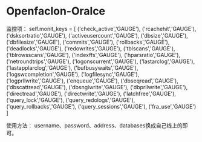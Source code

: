 # Openfaclon-Oralce

监控项：
		self.monit_keys = [
				('check_active','GAUGE'),
				('rcachehit','GAUGE'),
				('dsksortratio','GAUGE'),
				('activeusercount','GAUGE'),
				('dbsize','GAUGE'),
				('dbfilesize','GAUGE'),
				('commits','GAUGE'),
				('rollbacks','GAUGE'),
				('deadlocks','GAUGE'),
				('redowrites','GAUGE'),
				('tblscans','GAUGE'),
				('tblrowsscans','GAUGE'),
				('indexffs','GAUGE'),
				('hparsratio','GAUGE'),
				('netroundtrips','GAUGE'),
				('logonscurrent','GAUGE'),
				('lastarclog','GAUGE'),
				('lastapplarclog','GAUGE'),
				('bufbusywaits','GAUGE'),
				('logswcompletion','GAUGE'),
				('logfilesync','GAUGE'),
				('logprllwrite','GAUGE'),
				('enqueue','GAUGE'),
				('dbseqread','GAUGE'),
				('dbscattread','GAUGE'),
				('dbsnglwrite','GAUGE'),
				('dbprllwrite','GAUGE'),
				('directread','GAUGE'),
				('directwrite','GAUGE'),
				('latchfree','GAUGE'),
				('query_lock','GAUGE'),
				('query_redologs','GAUGE'),
				('query_rollbacks','GAUGE'),
				('query_sessions','GAUGE'),
				('fra_use','GAUGE')
		]
		
使用方法：
username、password、address、databases换成自己线上的即可。